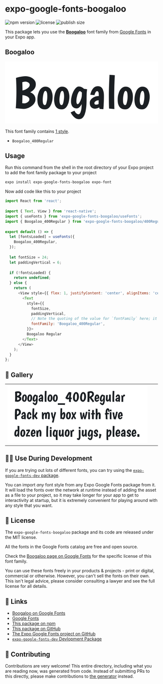 # expo-google-fonts-boogaloo

![npm version](https://flat.badgen.net/npm/v/expo-google-fonts-boogaloo)
![license](https://flat.badgen.net/github/license/expo/google-fonts)
![publish size](https://flat.badgen.net/packagephobia/install/expo-google-fonts-boogaloo)

This package lets you use the [**Boogaloo**](https://fonts.google.com/specimen/Boogaloo) font family from [Google Fonts](https://fonts.google.com/) in your Expo app.

## Boogaloo

![Boogaloo](./font-family.png)

This font family contains [1 style](#-gallery).

- `Boogaloo_400Regular`

## Usage

Run this command from the shell in the root directory of your Expo project to add the font family package to your project
```sh
expo install expo-google-fonts-boogaloo expo-font
```

Now add code like this to your project
```js
import React from 'react';

import { Text, View } from 'react-native';
import { useFonts } from 'expo-google-fonts-boogaloo/useFonts';
import { Boogaloo_400Regular } from 'expo-google-fonts-boogaloo/400Regular';

export default () => {
  let [fontsLoaded] = useFonts({
    Boogaloo_400Regular,
  });

  let fontSize = 24;
  let paddingVertical = 6;

  if (!fontsLoaded) {
    return undefined;
  } else {
    return (
      <View style={{ flex: 1, justifyContent: 'center', alignItems: 'center' }}>
        <Text
          style={{
            fontSize,
            paddingVertical,
            // Note the quoting of the value for `fontFamily` here; it expects a string!
            fontFamily: 'Boogaloo_400Regular',
          }}>
          Boogaloo Regular
        </Text>
      </View>
    );
  }
};

```

## 🔡 Gallery


||||
|-|-|-|
|![Boogaloo_400Regular](.//400Regular/Boogaloo_400Regular.ttf.png)||||


## 👩‍💻 Use During Development

If you are trying out lots of different fonts, you can try using the [`expo-google-fonts-dev` package](https://github.com/freeboub/google-fonts/tree/master/font-packages/dev#readme).

You can import *any* font style from any Expo Google Fonts package from it. It will load the fonts
over the network at runtime instead of adding the asset as a file to your project, so it may take longer
for your app to get to interactivity at startup, but it is extremely convenient
for playing around with any style that you want.

## 📖 License

The `expo-google-fonts-boogaloo` package and its code are released under the MIT license.

All the fonts in the Google Fonts catalog are free and open source.

Check the [Boogaloo page on Google Fonts](https://fonts.google.com/specimen/Boogaloo) for the specific license of this font family.

You can use these fonts freely in your products & projects - print or digital, commercial or otherwise. However, you can't sell the fonts on their own. This isn't legal advice, please consider consulting a lawyer and see the full license for all details.

## 🔗 Links

- [Boogaloo on Google Fonts](https://fonts.google.com/specimen/Boogaloo)
- [Google Fonts](https://fonts.google.com/)
- [This package on npm](https://www.npmjs.com/package/expo-google-fonts-boogaloo)
- [This package on GitHub](https://github.com/freeboub/google-fonts/tree/master/font-packages/boogaloo)
- [The Expo Google Fonts project on GitHub](https://github.com/freeboub/google-fonts)
- [`expo-google-fonts-dev` Devlopment Package](https://github.com/freeboub/google-fonts/tree/master/font-packages/dev)

## 🤝 Contributing

Contributions are very welcome! This entire directory, including what you are reading now, was generated from code. Instead of submitting PRs to this directly, please make contributions to [the generator](https://github.com/freeboub/google-fonts/tree/master/packages/generator) instead.
